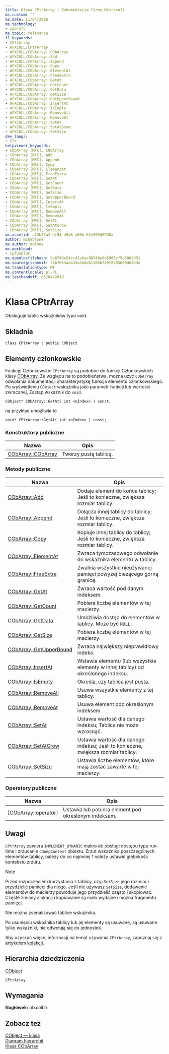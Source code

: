 ```yaml
---
title: Klasa CPtrArray | Dokumentacja firmy Microsoft
ms.custom: ''
ms.date: 11/04/2016
ms.technology:
- cpp-mfc
ms.topic: reference
f1_keywords:
- CPtrArray
- AFXCOLL/CPtrArray
- AFXCOLL/CObArray::CObArray
- AFXCOLL/CObArray::Add
- AFXCOLL/CObArray::Append
- AFXCOLL/CObArray::Copy
- AFXCOLL/CObArray::ElementAt
- AFXCOLL/CObArray::FreeExtra
- AFXCOLL/CObArray::GetAt
- AFXCOLL/CObArray::GetCount
- AFXCOLL/CObArray::GetData
- AFXCOLL/CObArray::GetSize
- AFXCOLL/CObArray::GetUpperBound
- AFXCOLL/CObArray::InsertAt
- AFXCOLL/CObArray::IsEmpty
- AFXCOLL/CObArray::RemoveAll
- AFXCOLL/CObArray::RemoveAt
- AFXCOLL/CObArray::SetAt
- AFXCOLL/CObArray::SetAtGrow
- AFXCOLL/CObArray::SetSize
dev_langs:
- C++
helpviewer_keywords:
- CObArray [MFC], CObArray
- CObArray [MFC], Add
- CObArray [MFC], Append
- CObArray [MFC], Copy
- CObArray [MFC], ElementAt
- CObArray [MFC], FreeExtra
- CObArray [MFC], GetAt
- CObArray [MFC], GetCount
- CObArray [MFC], GetData
- CObArray [MFC], GetSize
- CObArray [MFC], GetUpperBound
- CObArray [MFC], InsertAt
- CObArray [MFC], IsEmpty
- CObArray [MFC], RemoveAll
- CObArray [MFC], RemoveAt
- CObArray [MFC], SetAt
- CObArray [MFC], SetAtGrow
- CObArray [MFC], SetSize
ms.assetid: c23b87a3-bf84-49d6-a66b-61e999d0938a
author: mikeblome
ms.author: mblome
ms.workload:
- cplusplus
ms.openlocfilehash: 9a8749e54cc42a6ae98748e8a5906cf5a5009d51
ms.sourcegitcommit: 76b7653ae443a2b8eb1186b789f8503609d6453e
ms.translationtype: MT
ms.contentlocale: pl-PL
ms.lasthandoff: 05/04/2018
---
```

# <a name="cptrarray-class"></a>Klasa CPtrArray
Obsługuje tablic wskaźników typu void.  
  
## <a name="syntax"></a>Składnia  
  
```  
class CPtrArray : public CObject  
```  
  
## <a name="members"></a>Elementy członkowskie  
 Funkcje Członkowskie `CPtrArray` są podobne do funkcji Członkowskich klasy [CObArray](../../mfc/reference/cobarray-class.md). Ze względu na to podobieństwa, można użyć `CObArray` odwołania dokumentacji charakterystykę funkcja elementu członkowskiego. Po wyświetleniu `CObject` wskaźnika jako parametr funkcji lub wartości zwracanej, Zastąp wskaźnik do `void`.  
  
 `CObject* CObArray::GetAt( int <nIndex> ) const;`  
  
 na przykład umożliwia to  
  
 `void* CPtrArray::GetAt( int <nIndex> ) const;`  
  
### <a name="public-constructors"></a>Konstruktory publiczne  
  
|Nazwa|Opis|  
|----------|-----------------|  
|[CObArray::CObArray](../../mfc/reference/cobarray-class.md#cobarray)|Tworzy pustą tablicę.|  
  
### <a name="public-methods"></a>Metody publiczne  
  
|Nazwa|Opis|  
|----------|-----------------|  
|[CObArray::Add](../../mfc/reference/cobarray-class.md#add)|Dodaje element do końca tablicy; Jeśli to konieczne, zwiększa rozmiar tablicy.|  
|[CObArray::Append](../../mfc/reference/cobarray-class.md#append)|Dołącza innej tablicy do tablicy; Jeśli to konieczne, zwiększa rozmiar tablicy.|  
|[CObArray::Copy](../../mfc/reference/cobarray-class.md#copy)|Kopiuje innej tablicy do tablicy; Jeśli to konieczne, zwiększa rozmiar tablicy.|  
|[CObArray::ElementAt](../../mfc/reference/cobarray-class.md#elementat)|Zwraca tymczasowego odwołanie do wskaźnika elementu w tablicy.|  
|[CObArray::FreeExtra](../../mfc/reference/cobarray-class.md#freeextra)|Zwalnia wszystkie nieużywanej pamięci powyżej bieżącego górną granicę.|  
|[CObArray::GetAt](../../mfc/reference/cobarray-class.md#getat)|Zwraca wartość pod danym indeksem.|  
|[CObArray::GetCount](../../mfc/reference/cobarray-class.md#getcount)|Pobiera liczbę elementów w tej macierzy.|  
|[CObArray::GetData](../../mfc/reference/cobarray-class.md#getdata)|Umożliwia dostęp do elementów w tablicy. Może być `NULL`.|  
|[CObArray::GetSize](../../mfc/reference/cobarray-class.md#getsize)|Pobiera liczbę elementów w tej macierzy.|  
|[CObArray::GetUpperBound](../../mfc/reference/cobarray-class.md#getupperbound)|Zwraca największy nieprawidłowy indeks.|  
|[CObArray::InsertAt](../../mfc/reference/cobarray-class.md#insertat)|Wstawia elementu (lub wszystkie elementy w innej tablicy) od określonego indeksu.|  
|[CObArray::IsEmpty](../../mfc/reference/cobarray-class.md#isempty)|Określa, czy tablica jest pusta.|  
|[CObArray::RemoveAll](../../mfc/reference/cobarray-class.md#removeall)|Usuwa wszystkie elementy z tej tablicy.|  
|[CObArray::RemoveAt](../../mfc/reference/cobarray-class.md#removeat)|Usuwa element pod określonym indeksem.|  
|[CObArray::SetAt](../../mfc/reference/cobarray-class.md#setat)|Ustawia wartość dla danego indeksu; Tablica nie może wzrosnąć.|  
|[CObArray::SetAtGrow](../../mfc/reference/cobarray-class.md#setatgrow)|Ustawia wartość dla danego indeksu; Jeśli to konieczne, zwiększa rozmiar tablicy.|  
|[CObArray::SetSize](../../mfc/reference/cobarray-class.md#setsize)|Ustawia liczbę elementów, które mają zostać zawarte w tej macierzy.|  
  
### <a name="public-operators"></a>Operatory publiczne  
  
|Nazwa|Opis|  
|----------|-----------------|  
|[[CObArray::operator]](../../mfc/reference/cobarray-class.md#operator_at)|Ustawia lub pobiera element pod określonym indeksem.|  
  
## <a name="remarks"></a>Uwagi  
 `CPtrArray` zawiera `IMPLEMENT_DYNAMIC` makro do obsługi dostępu typu run-time i zrzucanie `CDumpContext` obiektu. Zrzut wskaźnika poszczególnych elementów tablicy, należy do co najmniej 1 należy ustawić głębokość kontekstu zrzutu.  
  
> [!NOTE]
>  Przed rozpoczęciem korzystania z tablicy, użyj `SetSize` jego rozmiar i przydzielić pamięci dla niego. Jeśli nie używasz `SetSize`, dodawanie elementów do macierzy powoduje jego przydzielić często i skopiować. Częste zmiany alokacji i kopiowanie są mało wydajne i można fragmentu pamięci.  
  
 Nie można zserializować tablice wskaźnika.  
  
 Po usunięciu wskaźnika tablicy lub jej elementy są usuwane, są usuwane tylko wskaźniki, nie odwołują się do jednostek.  
  
 Aby uzyskać więcej informacji na temat używania `CPtrArray`, zapoznaj się z artykułem [kolekcji](../../mfc/collections.md).  
  
## <a name="inheritance-hierarchy"></a>Hierarchia dziedziczenia  
 [CObject](../../mfc/reference/cobject-class.md)  
  
 `CPtrArray`  
  
## <a name="requirements"></a>Wymagania  
 **Nagłówek:** afxcoll.h  
  
## <a name="see-also"></a>Zobacz też  
 [CObject — klasa](../../mfc/reference/cobject-class.md)   
 [Diagram hierarchii](../../mfc/hierarchy-chart.md)   
 [Klasa CObArray](../../mfc/reference/cobarray-class.md)
